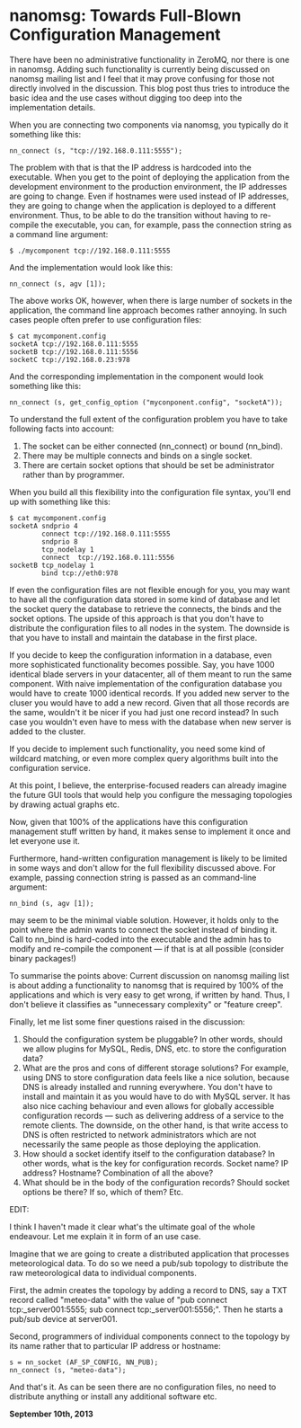 # nanomsg: Towards Full-Blown Configuration Management



There have been no administrative functionality in ZeroMQ, nor there is one in nanomsg. Adding such functionality is currently being discussed on nanomsg mailing list and I feel that it may prove confusing for those not directly involved in the discussion. This blog post thus tries to introduce the basic idea and the use cases without digging too deep into the implementation details.

When you are connecting two components via nanomsg, you typically do it something like this:

    nn_connect (s, "tcp://192.168.0.111:5555");

The problem with that is that the IP address is hardcoded into the executable. When you get to the point of deploying the application from the development environment to the production environment, the IP addresses are going to change. Even if hostnames were used instead of IP addresses, they are going to change when the application is deployed to a different environment. Thus, to be able to do the transition without having to re-compile the executable, you can, for example, pass the connection string as a command line argument:

    $ ./mycomponent tcp://192.168.0.111:5555

And the implementation would look like this:

    nn_connect (s, agv [1]);

The above works OK, however, when there is large number of sockets in the application, the command line approach becomes rather annoying. In such cases people often prefer to use configuration files:

    $ cat mycomponent.config
    socketA tcp://192.168.0.111:5555
    socketB tcp://192.168.0.111:5556
    socketC tcp://192.168.0.23:978

And the corresponding implementation in the component would look something like this:

    nn_connect (s, get_config_option ("myconponent.config", "socketA"));

To understand the full extent of the configuration problem you have to take following facts into account:

1.  The socket can be either connected (nn\_connect) or bound (nn\_bind).
2.  There may be multiple connects and binds on a single socket.
3.  There are certain socket options that should be set be administrator rather than by programmer.

When you build all this flexibility into the configuration file syntax, you'll end up with something like this:

    $ cat mycomponent.config
    socketA sndprio 4
            connect tcp://192.168.0.111:5555
            sndprio 8
            tcp_nodelay 1
            connect  tcp://192.168.0.111:5556
    socketB tcp_nodelay 1
            bind tcp://eth0:978

If even the configuration files are not flexible enough for you, you may want to have all the configuration data stored in some kind of database and let the socket query the database to retrieve the connects, the binds and the socket options. The upside of this approach is that you don't have to distribute the configuration files to all nodes in the system. The downside is that you have to install and maintain the database in the first place.

If you decide to keep the configuration information in a database, even more sophisticated functionality becomes possible. Say, you have 1000 identical blade servers in your datacenter, all of them meant to run the same component. With naive implementation of the configuration database you would have to create 1000 identical records. If you added new server to the cluser you would have to add a new record. Given that all those records are the same, wouldn't it be nicer if you had just one record instead? In such case you wouldn't even have to mess with the database when new server is added to the cluster.

If you decide to implement such functionality, you need some kind of wildcard matching, or even more complex query algorithms built into the configuration service.

At this point, I believe, the enterprise-focused readers can already imagine the future GUI tools that would help you configure the messaging topologies by drawing actual graphs etc.

Now, given that 100% of the applications have this configuration management stuff written by hand, it makes sense to implement it once and let everyone use it.

Furthermore, hand-written configuration management is likely to be limited in some ways and don't allow for the full flexibility discussed above. For example, passing connection string is passed as an command-line argument:

    nn_bind (s, agv [1]);

may seem to be the minimal viable solution. However, it holds only to the point where the admin wants to connect the socket instead of binding it. Call to nn\_bind is hard-coded into the executable and the admin has to modify and re-compile the component — if that is at all possible (consider binary packages!)

To summarise the points above: Current discussion on nanomsg mailing list is about adding a functionality to nanomsg that is required by 100% of the applications and which is very easy to get wrong, if written by hand. Thus, I don't believe it classifies as "unnecessary complexity" or "feature creep".

Finally, let me list some finer questions raised in the discussion:

1.  Should the configuration system be pluggable? In other words, should we allow plugins for MySQL, Redis, DNS, etc. to store the configuration data?
2.  What are the pros and cons of different storage solutions? For example, using DNS to store configuration data feels like a nice solution, because DNS is already installed and running everywhere. You don't have to install and maintain it as you would have to do with MySQL server. It has also nice caching behaviour and even allows for globally accessible configuration records — such as delivering address of a service to the remote clients. The downside, on the other hand, is that write access to DNS is often restricted to network administrators which are not necessarily the same people as those deploying the application.
3.  How should a socket identify itself to the configuration database? In other words, what is the key for configuration records. Socket name? IP address? Hostname? Combination of all the above?
4.  What should be in the body of the configuration records? Should socket options be there? If so, which of them? Etc.

EDIT:

I think I haven't made it clear what's the ultimate goal of the whole endeavour. Let me explain it in form of an use case.

Imagine that we are going to create a distributed application that processes meteorological data. To do so we need a pub/sub topology to distribute the raw meteorological data to individual components.

First, the admin creates the topology by adding a record to DNS, say a TXT record called "meteo-data" with the value of "pub connect tcp:_server001:5555; sub connect tcp:_server001:5556;". Then he starts a pub/sub device at server001.

Second, programmers of individual components connect to the topology by its name rather that to particular IP address or hostname:

    s = nn_socket (AF_SP_CONFIG, NN_PUB);
    nn_connect (s, "meteo-data");

And that's it. As can be seen there are no configuration files, no need to distribute anything or install any additional software etc.

**September 10th, 2013**